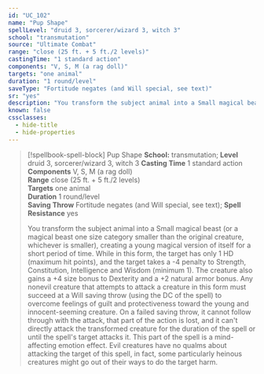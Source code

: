 ```yaml
---
id: "UC_102"
name: "Pup Shape"
spellLevel: "druid 3, sorcerer/wizard 3, witch 3"
school: "transmutation"
source: "Ultimate Combat"
range: "close (25 ft. + 5 ft./2 levels)"
castingTime: "1 standard action"
components: "V, S, M (a rag doll)"
targets: "one animal"
duration: "1 round/level"
saveType: "Fortitude negates (and Will special, see text)"
sr: "yes"
description: "You transform the subject animal into a Small magical beast (or a magical beast one size category smaller than the original creature, whichever is smaller), creating a young magical version of itself for a short period of time. While in this form, the target has only 1 HD (maximum hit points), and the target takes a -4 penalty to Strength, Constitution, Intelligence and Wisdom (minimum 1). The creature also gains a +4 size bonus to Dexterity and a +2 natural armor bonus.  Any nonevil creature that attempts to attack a creature in this form must succeed at a Will saving throw (using the DC of the spell) to overcome feelings of guilt and protectiveness toward the young and innocent-seeming creature. On a failed saving throw, it cannot follow through with the attack, that part of the action is lost, and it can't directly attack the transformed creature for the duration of the spell or until the spell's target attacks it. This part of the spell is a mind-affecting emotion effect. Evil creatures have no qualms about attacking the target of this spell, in fact, some particularly heinous creatures might go out of their ways to do the target harm."
known: false
cssclasses:
  - hide-title
  - hide-properties
---
```


> [!spellbook-spell-block] Pup Shape
> **School:** transmutation; **Level** druid 3, sorcerer/wizard 3, witch 3
> **Casting Time** 1 standard action  
> **Components** V, S, M (a rag doll)  
> **Range** close (25 ft. + 5 ft./2 levels)  
> **Targets** one animal  
> **Duration** 1 round/level  
> **Saving Throw** Fortitude negates (and Will special, see text); **Spell Resistance** yes
> 
> You transform the subject animal into a Small magical beast (or a magical beast one size category smaller than the original creature, whichever is smaller), creating a young magical version of itself for a short period of time. While in this form, the target has only 1 HD (maximum hit points), and the target takes a -4 penalty to Strength, Constitution, Intelligence and Wisdom (minimum 1). The creature also gains a +4 size bonus to Dexterity and a +2 natural armor bonus.  Any nonevil creature that attempts to attack a creature in this form must succeed at a Will saving throw (using the DC of the spell) to overcome feelings of guilt and protectiveness toward the young and innocent-seeming creature. On a failed saving throw, it cannot follow through with the attack, that part of the action is lost, and it can't directly attack the transformed creature for the duration of the spell or until the spell's target attacks it. This part of the spell is a mind-affecting emotion effect. Evil creatures have no qualms about attacking the target of this spell, in fact, some particularly heinous creatures might go out of their ways to do the target harm.